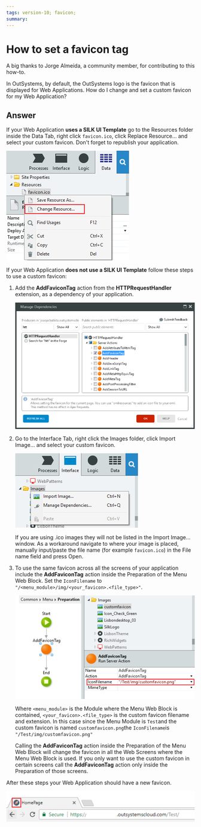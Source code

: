```yaml
---
tags: version-10; favicon;
summary: 
---
```


# How to set a favicon tag

A big thanks to Jorge Almeida, a community member, for contributing to this how-to.

In OutSystems, by default, the OutSystems logo is the favicon that is displayed for Web Applications. How do I change and set a custom favicon for my Web Application?

## Answer

If your Web Application **uses a SILK UI Template** go to the Resources folder inside the Data Tab, right click `favicon.ico`, click Replace Resource... and select your custom favicon. Don't forget to republish your application.

![Change Resource](images/silk-01.png)

If your Web Application **does not use a SILK UI Template** follow these steps to use a custom favicon:

1. Add the **AddFaviconTag** action from the **HTTPRequestHandler** extension, as a dependency of your application. 

    ![Manage Dependencies](images/no-silk-00.png)

1. Go to the Interface Tab, right click the Images folder, click Import Image... and select your custom favicon.

    ![Import Images](images/no-silk-01.png)

    <div class="info" markdown="1">

    If you are using .ico images they will not be listed in the Import Image... window. As a workaround navigate to where your image is placed, manually input/paste the file name (for example `favicon.ico`) in the File name field and press Open.

    </div>

1. To use the same favicon across all the screens of your application include the **AddFaviconTag** action inside the Preparation of the Menu Web Block. Set the `IconFilename` to `"/<menu_module>/img/<your_favicon>.<file_type>"`. 

    ![](images/no-silk-03.png)

    Where `<menu_module>` is the Module where the Menu Web Block is contained, `<your_favicon>.<file_type>` is the custom favicon filename and extension. In this case since the Menu Module is `Test`and the custom favicon is named `customfavicon.png`the `IconFilename`is `"/Test/img/customfavicon.png"`

    Calling the **AddFaviconTag** action inside the Preparation of the Menu Web Block will change the favicon in all the Web Screens where the Menu Web Block is used. If you only want to use the custom favicon in certain screens call the **AddFaviconTag** action only inside the Preparation of those screens.

After these steps your Web Application should have a new favicon.

![](images/no-silk-04.png)
